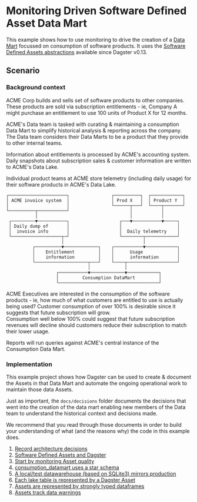 # Monitoring Driven Software Defined Asset Data Mart

This example shows how to use monitoring to drive the creation of a [Data Mart](https://en.wikipedia.org/wiki/Data_mart) focussed 
on consumption of software products.  It uses the [Software Defined Assets abstractions](https://docs.dagster.io/guides/dagster/software-defined-assets) 
available since Dagster v0.13.

## Scenario

### Background context

ACME Corp builds and sells set of software products to other companies.  These products are sold via subscription entitlements - 
ie, Company A might purchase an entitlement to use 100 units of Product X for 12 months. 

ACME's Data team is tasked with curating & maintaining a consumption Data Mart to simplify historical analysis & reporting
across the company.  The Data team considers their Data Marts to be a product that they provide to other internal teams.

Information about entitlements is processed by ACME's accounting system.  Daily snapshots about subscription sales & customer information 
are written to ACME's Data Lake.

Individual product teams at ACME store telemetry (including daily usage) for their software products in ACME's Data Lake.

```
┌──────────────────────┐                ┌──────────┐  ┌────────────┐
│ ACME invoice system  │                │ Prod X   │  │ Product Y  │
│                      │                └──────┬───┘  └────┬───────┘
└──────────┬───────────┘                       │           │
           │                                   │           │
 ┌─────────▼───────────┐                   ┌───▼───────────▼─────┐
 │ Daily dump of       │                   │                     │
 │  invoice info       │                   │  Daily telemetry    │
 └───────────────────┬─┘                   └────────┬────────────┘
                     │                              │
          ┌──────────▼─────────────┐    ┌───────────▼────────────┐
          │    Entitlement         │    │      Usage             │
          │    information         │    │      information       │
          └────────────────────┬───┘    └────┬───────────────────┘
                               │             │
                   ┌───────────▼─────────────▼────────────┐
                   │         Consumption DataMart         │
                   └──────────────────────────────────────┘
```

ACME Executives are interested in the consumption of the software products - ie, how much of what customers are entitled to use is
actually being used?  Customer consumption of over 100% is desirable since it suggests that future subscription will grow.  
Consumption well below 100% could suggest that future subscription revenues will decline should customers reduce their subscription 
to match their lower usage.

Reports will run queries against ACME's central instance of the Consumption Data Mart.

### Implementation 

This example project shows how Dagster can be used to create & document the Assets in that Data Mart and automate the ongoing 
operational work to maintain those data Assets.

Just as important, the `docs/decisions` folder documents the decisions that went into the creation of the data mart enabling 
new members of the Data team to understand the historical context and decisions made.

We recommend that you read through those documents in order to build your understanding of what (and the reasons why) the code 
in this example does.

1. [Record architecture decisions](docs/decisions/0001-record-architecture-decisions.md)
2. [Software Defined Assets and Dagster](docs/decisions/0002-software-defined-assets-and-dagster.md)
3. [Start by monitoring Asset quality](docs/decisions/0003-start_by_monitorng_asset_quality.md)
4. [consumption_datamart uses a star schema](docs/decisions/0004-consumption_datamart-uses-a-star-schema.md)
5. [A local/test datawarehouse (based on SQLite3) mirrors production ](docs/decisions/0005-local-datawarehouse-mirrors-production.md)
6. [Each lake table is represented by a Dagster Asset](docs/decisions/0006-each_lake_table_is_represented_by_an_asset.md)
7. [Assets are represented by strongly typed dataframes](docs/decisions/0007-assets_are_represented_by_strongly_typed_dataframes.md)
8. [Assets track data warnings](docs/decisions/0008-assets_track_data_warnings.md)


